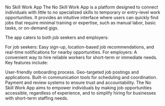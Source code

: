 No Skill Work App
The No Skill Work App is a platform designed to connect individuals with little to no specialized skills to temporary or entry-level work opportunities. It provides an intuitive interface where users can quickly find jobs that require minimal training or expertise, such as manual labor, basic tasks, or on-demand gigs.

The app caters to both job seekers and employers:

For job seekers: Easy sign-up, location-based job recommendations, and real-time notifications for nearby opportunities.
For employers: A convenient way to hire reliable workers for short-term or immediate needs.
Key features include:

User-friendly onboarding process.
Geo-targeted job postings and applications.
Built-in communication tools for scheduling and coordination.
Payment and review systems to ensure trust and accountability.
The No Skill Work App aims to empower individuals by making job opportunities accessible, regardless of experience, and to simplify hiring for businesses with short-term staffing needs.
